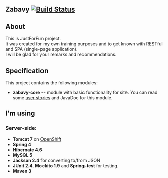 Zabavy [![Build Status](https://travis-ci.org/gemberge/zabavy.svg?branch=master)](https://travis-ci.org/gemberge/zabavy)
--------------

## About
This is JustForFun project.  
It was created for my own training purposes and to get known with RESTful and SPA (single-page application).  
I will be glad for your remarks and recommendations.

## Specification
This project contains the following modules:

* **zabavy-core** -- module with basic functionality for site. You can read some [user stories](https://github.com/gemberge/zabavy/wiki#there-are-such-groups-of-user-stories) and JavaDoc for this module.

## I'm using
### Server-side:

* **Tomcat 7** on [OpenShift](http://openshift.com/)
* **Spring 4**
* **Hibernate 4.6**
* **MySQL 5**
* **Jackson 2.4** for converting to/from JSON
* **JUnit 2.4**, **Mockito 1.9** and **Spring-test** for testing.
* **Maven 3**